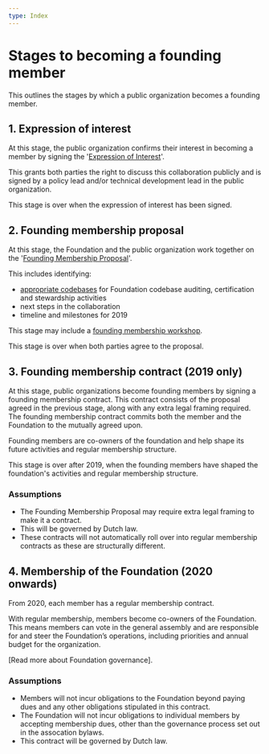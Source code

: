 ```yaml
---
type: Index
---
```


# Stages to becoming a founding member

This outlines the stages by which a public organization becomes a founding member.

## 1. Expression of interest

At this stage, the public organization confirms their interest in becoming a member by signing the '[Expression of Interest](expression-of-interest.md)'. 

This grants both parties the right to discuss this collaboration publicly and is signed by a policy lead and/or technical development lead in the public organization.

This stage is over when the expression of interest has been signed.

## 2. Founding membership proposal

At this stage, the Foundation and the public organization work together on the '[Founding Membership Proposal](founding-membership-proposal.md)'.

This includes identifying:

* [appropriate codebases](identify-potential-codebase.md) for Foundation codebase auditing, certification and stewardship activities
* next steps in the collaboration
* timeline and milestones for 2019

This stage may include a [founding membership workshop](founding-membership-workshop.md).

This stage is over when both parties agree to the proposal.

## 3. Founding membership contract (2019 only)

At this stage, public organizations become founding members by signing a founding membership contract. This contract consists of the proposal agreed in the previous stage, along with any extra legal framing required. The founding membership contract commits both the member and the Foundation to the mutually agreed upon.

Founding members are co-owners of the foundation and help shape its future activities and regular membership structure. 

This stage is over after 2019, when the founding members have shaped the foundation's activities and regular membership structure.

### Assumptions

* The Founding Membership Proposal may require extra legal framing to make it a contract.
* This will be governed by Dutch law.
* These contracts will not automatically roll over into regular membership contracts as these are structurally different.

## 4. Membership of the Foundation (2020 onwards)

From 2020, each member has a regular membership contract.

With regular membership, members become co-owners of the Foundation. This means members can vote in the general assembly and are responsible for and steer the Foundation’s operations, including priorities and annual budget for the organization.

[Read more about Foundation governance].

### Assumptions

* Members will not incur obligations to the Foundation beyond paying dues and any other obligations stipulated in this contract.
* The Foundation will not incur obligations to individual members by accepting membership dues, other than the governance process set out in the assocation bylaws.
* This contract will be governed by Dutch law.
